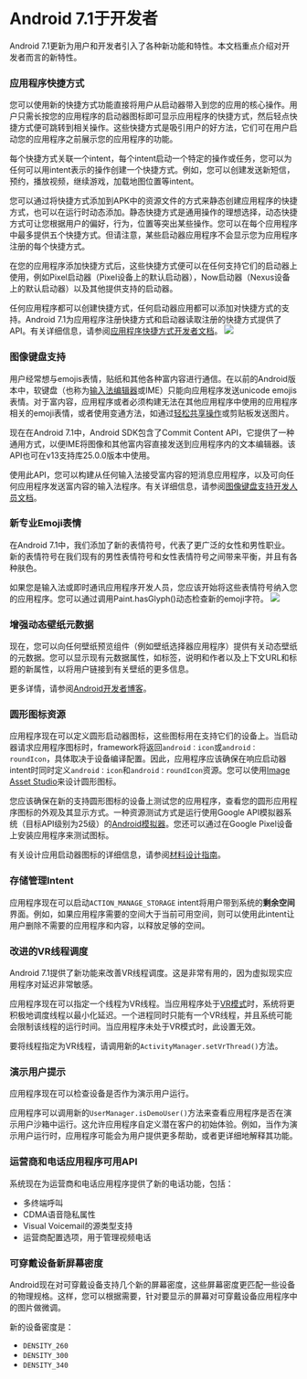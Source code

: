 # Android 7.1于开发者
Android 7.1更新为用户和开发者引入了各种新功能和特性。本文档重点介绍对开发者而言的新特性。

### <a id="shortcuts"></a>应用程序快捷方式
您可以使用新的快捷方式功能直接将用户从启动器带入到您的应用的核心操作。用户只需长按您的应用程序的启动器图标即可显示应用程序的快捷方式，然后轻点快捷方式便可跳转到相关操作。这些快捷方式是吸引用户的好方法，它们可在用户启动您的应用程序之前展示您的应用程序的功能。

每个快捷方式关联一个intent，每个intent启动一个特定的操作或任务，您可以为任何可以用intent表示的操作创建一个快捷方式。例如，您可以创建发送新短信，预约，播放视频，继续游戏，加载地图位置等intent。

您可以通过将快捷方式添加到APK中的资源文件的方式来静态创建应用程序的快捷方式，也可以在运行时动态添加。静态快捷方式是通用操作的理想选择，动态快捷方式可让您根据用户的偏好，行为，位置等突出某些操作。您可以在每个应用程序中最多提供五个快捷方式。但请注意，某些启动器应用程序不会显示您为应用程序注册的每个快捷方式。

在您的应用程序添加快捷方式后，这些快捷方式便可以在任何支持它们的启动器上使用，例如Pixel启动器（Pixel设备上的默认启动器），Now启动器（Nexus设备上的默认启动器）以及其他提供支持的启动器。

任何应用程序都可以创建快捷方式，任何启动器应用都可以添加对快捷方式的支持。Android 7.1为应用程序注册快捷方式和启动器读取注册的快捷方式提供了API。有关详细信息，请参阅[应用程序快捷方式开发者文档](https://developer.android.com/guide/topics/ui/shortcuts.html)。
![](images/android-7.1/shortcuts.png)

### 图像键盘支持
用户经常想与emojis表情，贴纸和其他各种富内容进行通信。在以前的Android版本中，软键盘（也称为[输入法编辑器](https://developer.android.com/guide/topics/text/creating-input-method.html)或IME）只能向应用程序发送unicode emojis表情。对于富内容，应用程序或者必须构建无法在其他应用程序中使用的应用程序相关的emoji表情，或者使用变通方法，如通过[轻松共享操作](https://developer.android.com/training/sharing/shareaction.html)或剪贴板发送图片。

现在在Android 7.1中，Android SDK包含了Commit Content API，它提供了一种通用方式，以便IME将图像和其他富内容直接发送到应用程序内的文本编辑器。该API也可在v13支持库25.0.0版本中使用。

使用此API，您可以构建从任何输入法接受富内容的短消息应用程序，以及可向任何应用程序发送富内容的输入法程序。有关详细信息，请参阅[图像键盘支持开发人员文档](https://developer.android.com/guide/topics/text/image-keyboard.html)。

### 新专业Emoji表情
在Android 7.1中，我们添加了新的表情符号，代表了更广泛的女性和男性职业。新的表情符号在我们现有的男性表情符号和女性表情符号之间带来平衡，并且有各种肤色。

如果您是输入法或即时通讯应用程序开发人员，您应该开始将这些表情符号纳入您的应用程序。您可以通过调用Paint.hasGlyph()动态检查新的emoji字符。
![](images/android-7.1/new-emoji-7.1_2x.png)

### 增强动态壁纸元数据
现在，您可以向任何壁纸预览组件（例如壁纸选择器应用程序）提供有关动态壁纸的元数据。您可以显示现有元数据属性，如标签，说明和作者以及上下文URL和标题的新属性，以将用户链接到有关壁纸的更多信息。

更多详情，请参阅[Android开发者博客](https://android-developers.blogspot.com/2016/10/android-71-developer-preview.html)。

### 圆形图标资源
应用程序现在可以定义圆形启动器图标，这些图标用在支持它们的设备上。当启动器请求应用程序图标时，framework将返回`android：icon`或`android：roundIcon`，具体取决于设备编译配置。因此，应用程序应该确保在响应启动器intent时同时定义`android：icon`和`android：roundIcon`资源。您可以使用[Image Asset Studio](https://developer.android.com/studio/write/image-asset-studio.html#access)来设计圆形图标。

您应该确保在新的支持圆形图标的设备上测试您的应用程序，查看您的圆形应用程序图标的外观及其显示方式。一种资源测试方式是运行使用Google API模拟器系统（目标API级别为25级）的[Android模拟器](https://developer.android.com/studio/run/emulator.html)。您还可以通过在Google Pixel设备上安装应用程序来测试图标。

有关设计应用启动器图标的详细信息，请参阅[材料设计指南](https://material.google.com/style/icons.html#icons-product-icons)。

### 存储管理Intent
应用程序现在可以启动`ACTION_MANAGE_STORAGE` intent将用户带到系统的**剩余空间**界面。例如，如果应用程序需要的空间大于当前可用空间，则可以使用此intent让用户删除不需要的应用程序和内容，以释放足够的空间。

### 改进的VR线程调度
Android 7.1提供了新功能来改善VR线程调度。这是非常有用的，因为虚拟现实应用程序对延迟非常敏感。

应用程序现在可以指定一个线程为VR线程。当应用程序处于[VR模式](https://developer.android.com/about/versions/nougat/android-7.0.html#vr)时，系统将更积极地调度线程以最小化延迟。一个进程同时只能有一个VR线程，并且系统可能会限制该线程的运行时间。当应用程序未处于VR模式时，此设置无效。

要将线程指定为VR线程，请调用新的`ActivityManager.setVrThread()`方法。

### 演示用户提示
应用程序现在可以检查设备是否作为演示用户运行。

应用程序可以调用新的`UserManager.isDemoUser()`方法来查看应用程序是否在演示用户沙箱中运行。这允许应用程序自定义潜在客户的初始体验。例如，当作为演示用户运行时，应用程序可能会为用户提供更多帮助，或者更详细地解释其功能。

### 运营商和电话应用程序可用API
系统现在为运营商和电话应用程序提供了新的电话功能，包括：
* 多终端呼叫
* CDMA语音隐私属性
* Visual Voicemail的源类型支持
* 运营商配置选项，用于管理视频电话

### 可穿戴设备新屏幕密度
Android现在对可穿戴设备支持几个新的屏幕密度，这些屏幕密度更匹配一些设备的物理规格。这样，您可以根据需要，针对要显示的屏幕对可穿戴设备应用程序中的图片做微调。

新的设备密度是：
* `DENSITY_260`
* `DENSITY_300`
* `DENSITY_340`
